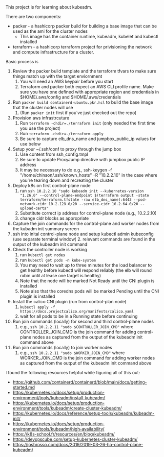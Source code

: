 This project is for learning about kubeadm.

There are two components:
- packer - a hashicorp packer build for building a base image that can be used as the ami for the cluster nodes
  - This image has the container runtime, kubeadm, kubelet and kubectl installed
- terraform - a hashicorp terraform project for privisioning the network and compute infrastructure for a cluster.

Basic process is
1. Review the packer build template and the terraform tfvars to make sure things match up with the target enviornment
    1. You will need an AWS keypair before you start
    2. Terraform and packer both expect an AWS CLI profile name.  Make sure you have one defined with appropriate region and credentials in $HOME/.aws/config and $HOME/.aws/credentials
1. Run `packer build containerd-ubuntu.pkr.hcl` to build the base image that the cluster nodes will use
    1. (Run `packer init` first if you've just checked out the repo)
1. Provision aws infrastrcuture
    1. Run `terraform -chdir=./terraform init` (only needed the first time you use the project)
    2. Run `terraform -chdir=./terraform apply` 
    3. Be sure to capture elb_dns_name and jumpbox_public_ip values for use below
1. Setup your ~/.ssh/conf to proxy through the jump box
    1. Use content from ssh_config.tmpl
    2. Be sure to update ProxyJump directive with jumpbox public IP address
    3. It may be necessary to do e.g., ssh-keygen -f "/home/chinson/.ssh/known_hosts" -R "10.2.2.10" in the case where you're tearing down and recreating the cluster
1. Deploy k8s on first control-plane node
    1. run `ssh 10.2.2.10 "sudo kubeadm init --kubernetes-version "1.26.0" --control-plane-endpoint $(terraform output -state terraform/terraform.tfstate -raw elb_dns_name):6443 --pod-network-cidr 10.2.128.0/20 --service-cidr 10.2.64.0/20 --upload-certs"`
    2. Substitute correct ip address for control-plane node (e.g., 10.2.2.10)
    3. change cidr blocks as appropriate
1. Capture the join commands for the control-plane and worker nodes from the kubadm init summary screen
1. ssh into inital control-plane node and setup kubectl admin kubeconfig (use separate terminal window)
    2. relevant commands are found in the output of the kubeadm init command
1. Check the controller node is working
    1. run `kubectl get nodes`
    2. run `kubectl get pods -n kube-system`
    3. You may need to wait up to three minutes for the load balancer to get healthy before kubectl will respond reliably (the elb will round robin until at lease one target is healthy)
    4. Note that the node will be marked Not Ready until the CNI plugin is installed
    5. Note also that the coredns pods will be marked Pending until the CNI plugin is installed
1. 	Install the calico CNI plugin (run from control-plan node)
    1. `kubectl apply -f https://docs.projectcalico.org/manifests/calico.yaml`
    2. wait for all pods to be in a Running state before continuing
1.  Run join commands (locally) for second and third control-plane nodes
    1. e.g., `ssh 10.2.2.11 "sudo $CONTROLLER_JOIN_CMD"` where CONTROLLER_JOIN_CMD is the join command for adding control-plane nodes as captured from the output of the kubeadm init command above
1.  Run join commands (locally) to join worker nodes
    1. e.g., `ssh 10.2.2.11 "sudo $WORKER_JOIN_CMD"` where WORKER_JOIN_CMD is the join command for adding worker nodes as captured from the output of the kubeadm init command above


I found the following resources helpful while figuring all of this out:

- https://github.com/containerd/containerd/blob/main/docs/getting-started.md
- https://kubernetes.io/docs/setup/production-environment/tools/kubeadm/install-kubeadm/
- https://kubernetes.io/docs/setup/production-environment/tools/kubeadm/create-cluster-kubeadm/
- https://kubernetes.io/docs/reference/setup-tools/kubeadm/kubeadm-init/
- https://kubernetes.io/docs/setup/production-environment/tools/kubeadm/high-availability/
- https://k8s-school.fr/resources/en/blog/kubeadm/
- https://devopscube.com/setup-kubernetes-cluster-kubeadm/
- https://joshrosso.com/docs/2019/2019-03-26-ha-control-plane-kubeadm/
